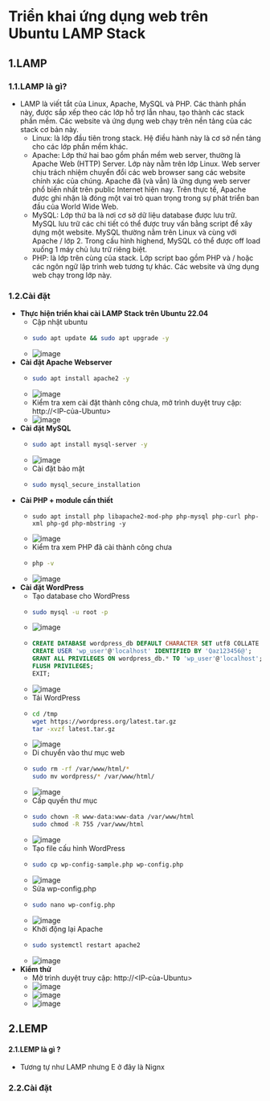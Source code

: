 # Triển khai ứng dụng web trên Ubuntu LAMP Stack
## 1.LAMP
### 1.1.LAMP là gì?
- LAMP là viết tắt của Linux, Apache, MySQL và PHP. Các thành phần này, được sắp xếp theo các lớp hỗ trợ lẫn nhau, tạo thành các stack phần mềm. Các website và ứng dụng web chạy trên nền tảng của các stack cơ bản này.
  - Linux: là lớp đầu tiên trong stack. Hệ điều hành này là cơ sở nền tảng cho các lớp phần mềm khác.
  - Apache: Lớp thứ hai bao gồm phần mềm web server, thường là Apache Web (HTTP) Server. Lớp này nằm trên lớp Linux. Web server chịu trách nhiệm chuyển đổi các web browser sang các website chính xác của chúng. Apache đã (và vẫn) là ứng dụng web server phổ biến nhất trên public Internet hiện nay. Trên thực tế, Apache được ghi nhận là đóng một vai trò quan trọng trong sự phát triển ban đầu của World Wide Web.
  - MySQL: Lớp thứ ba là nơi cơ sở dữ liệu database được lưu trữ. MySQL lưu trữ các chi tiết có thể được truy vấn bằng script để xây dựng một website. MySQL thường nằm trên Linux và cùng với Apache / lớp 2. Trong cấu hình highend, MySQL có thể được off load xuống 1 máy chủ lưu trữ riêng biệt.
  - PHP: là lớp trên cùng của stack. Lớp script bao gồm PHP và / hoặc các ngôn ngữ lập trình web tương tự khác. Các website và ứng dụng web chạy trong lớp này.
### 1.2.Cài đặt
- **Thực hiện triển khai cài LAMP Stack trên Ubuntu 22.04**
  - Cập nhật ubuntu
  - ```bash
    sudo apt update && sudo apt upgrade -y
    ```
  - ![image](https://github.com/user-attachments/assets/06b5bd55-b042-4c26-9a7b-6c3813c6afa0)
- **Cài đặt Apache Webserver**
  - ```bash
    sudo apt install apache2 -y
    ```
  - ![image](https://github.com/user-attachments/assets/e5ceacd7-a8e8-411d-bbc5-9a2712431486)
  - Kiểm tra xem cài đặt thành công chưa, mở trình duyệt truy cập: http://<IP-của-Ubuntu>
  - ![image](https://github.com/user-attachments/assets/0d9bf519-116d-472f-ae73-844de3232703)
- **Cài đặt MySQL**
  - ```bash
    sudo apt install mysql-server -y
    ```
  - ![image](https://github.com/user-attachments/assets/e458a0b6-2851-4fca-8ade-bbb37a36e6c3)
  - Cài đặt bảo mật
  - ```bash
    sudo mysql_secure_installation
    ```
- **Cài PHP + module cần thiết**
  - ```
    sudo apt install php libapache2-mod-php php-mysql php-curl php-xml php-gd php-mbstring -y
    ```
  - ![image](https://github.com/user-attachments/assets/8c5cd6f7-4144-4101-a7bf-59e05baed888)
  - Kiểm tra xem PHP đã cài thành công chưa
  - ```bash
    php -v
    ```
  - ![image](https://github.com/user-attachments/assets/f38e140d-9780-46d0-9790-a83e7f20aada)
- **Cài đặt WordPress**
  - Tạo database cho WordPress
  - ```bash
    sudo mysql -u root -p
    ```
  - ![image](https://github.com/user-attachments/assets/6dd2a337-e06e-4768-984f-4918b73baefb)
  - ```sql
    CREATE DATABASE wordpress_db DEFAULT CHARACTER SET utf8 COLLATE utf8_unicode_ci;
    CREATE USER 'wp_user'@'localhost' IDENTIFIED BY 'Qaz123456@';
    GRANT ALL PRIVILEGES ON wordpress_db.* TO 'wp_user'@'localhost';
    FLUSH PRIVILEGES;
    EXIT;
    ```
  - ![image](https://github.com/user-attachments/assets/35576af3-be94-4f8c-a514-5a847be82778)
  - Tải WordPress
  - ```bash
    cd /tmp
    wget https://wordpress.org/latest.tar.gz
    tar -xvzf latest.tar.gz
    ```
  - ![image](https://github.com/user-attachments/assets/260b15fa-5134-45cc-9436-39741e066400)
  - Di chuyển vào thư mục web
  - ```bash
    sudo rm -rf /var/www/html/*
    sudo mv wordpress/* /var/www/html/
    ```
  - ![image](https://github.com/user-attachments/assets/851ba453-3cb9-444b-a447-43d321df72d8)
  - Cấp quyền thư mục
  - ```bash
    sudo chown -R www-data:www-data /var/www/html
    sudo chmod -R 755 /var/www/html
    ```
  - ![image](https://github.com/user-attachments/assets/0cd6277b-8b82-41ac-95ef-f83575dd3e9c)
  - Tạo file cấu hình WordPress
  - ```bash
    sudo cp wp-config-sample.php wp-config.php
    ```
  - ![image](https://github.com/user-attachments/assets/a054a5ee-f980-45b2-972d-4084cfe58196)
  - Sửa wp-config.php
  - ```bash
    sudo nano wp-config.php
    ```
  - ![image](https://github.com/user-attachments/assets/07ff0a3c-df45-44f8-915c-fff500466307)
  - Khởi động lại Apache
  - ```bash
    sudo systemctl restart apache2
    ```
  - ![image](https://github.com/user-attachments/assets/8bba73da-ecfd-4ce3-8412-19b95ea3b7ed)
- **Kiểm thử**
  - Mở trình duyệt truy cập: http://<IP-của-Ubuntu>
  - ![image](https://github.com/user-attachments/assets/5f7a8c20-f9ab-4f97-a8b7-358d7950409a)
  - ![image](https://github.com/user-attachments/assets/81935e74-a329-428c-b22b-9a505b329a83)
  - ![image](https://github.com/user-attachments/assets/bbaca275-bd81-481c-8e8f-bc7b1b0c963e)
## 2.LEMP
#### 2.1.LEMP là gì ?
- Tương tự như LAMP nhưng E ở đây là Nignx
### 2.2.Cài đặt

